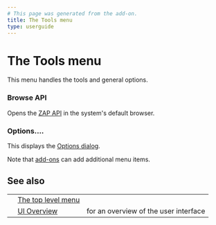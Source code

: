 ```yaml
---
# This page was generated from the add-on.
title: The Tools menu
type: userguide
---
```


# The Tools menu

This menu handles the tools and general options.

### Browse API

Opens the [ZAP API](/docs/desktop/start/features/api/) in the system's default browser.

### Options....

This displays the [Options dialog](/docs/desktop/ui/dialogs/options/).

Note that [add-ons](/docs/desktop/start/features/addons/) can add additional menu items.

## See also

|   |                                                |                                       |
|---|------------------------------------------------|---------------------------------------|
|   | [The top level menu](/docs/desktop/ui/tlmenu/) |                                       |
|   | [UI Overview](/docs/desktop/ui/)               | for an overview of the user interface |
